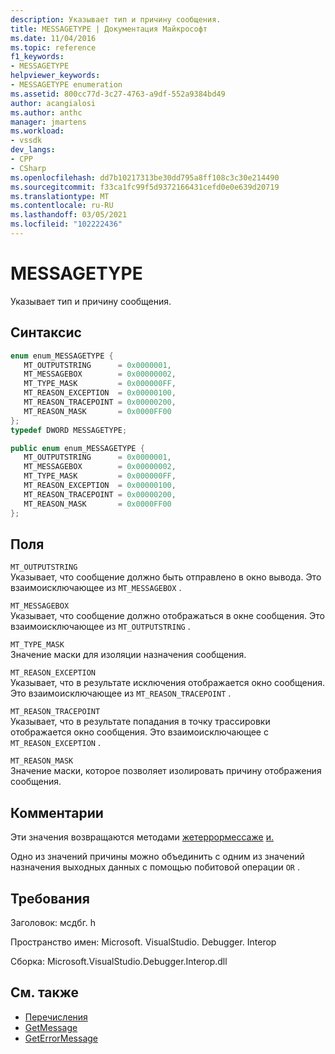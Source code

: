 ```yaml
---
description: Указывает тип и причину сообщения.
title: MESSAGETYPE | Документация Майкрософт
ms.date: 11/04/2016
ms.topic: reference
f1_keywords:
- MESSAGETYPE
helpviewer_keywords:
- MESSAGETYPE enumeration
ms.assetid: 800cc77d-3c27-4763-a9df-552a9384bd49
author: acangialosi
ms.author: anthc
manager: jmartens
ms.workload:
- vssdk
dev_langs:
- CPP
- CSharp
ms.openlocfilehash: dd7b10217313be30dd795a8ff108c3c30e214490
ms.sourcegitcommit: f33ca1fc99f5d9372166431cefd0e0e639d20719
ms.translationtype: MT
ms.contentlocale: ru-RU
ms.lasthandoff: 03/05/2021
ms.locfileid: "102222436"
---
```

# <a name="messagetype"></a>MESSAGETYPE
Указывает тип и причину сообщения.

## <a name="syntax"></a>Синтаксис

```cpp
enum enum_MESSAGETYPE { 
   MT_OUTPUTSTRING      = 0x0000001,
   MT_MESSAGEBOX        = 0x00000002,
   MT_TYPE_MASK         = 0x000000FF,
   MT_REASON_EXCEPTION  = 0x00000100,
   MT_REASON_TRACEPOINT = 0x00000200,
   MT_REASON_MASK       = 0x0000FF00
};
typedef DWORD MESSAGETYPE;
```

```csharp
public enum enum_MESSAGETYPE { 
   MT_OUTPUTSTRING      = 0x0000001,
   MT_MESSAGEBOX        = 0x00000002,
   MT_TYPE_MASK         = 0x000000FF,
   MT_REASON_EXCEPTION  = 0x00000100,
   MT_REASON_TRACEPOINT = 0x00000200,
   MT_REASON_MASK       = 0x0000FF00
};
```

## <a name="fields"></a>Поля
 `MT_OUTPUTSTRING`\
 Указывает, что сообщение должно быть отправлено в окно вывода. Это взаимоисключающее из `MT_MESSAGEBOX` .

 `MT_MESSAGEBOX`\
 Указывает, что сообщение должно отображаться в окне сообщения. Это взаимоисключающее из `MT_OUTPUTSTRING` .

 `MT_TYPE_MASK`\
 Значение маски для изоляции назначения сообщения.

 `MT_REASON_EXCEPTION`\
 Указывает, что в результате исключения отображается окно сообщения. Это взаимоисключающее из `MT_REASON_TRACEPOINT` .

 `MT_REASON_TRACEPOINT`\
 Указывает, что в результате попадания в точку трассировки отображается окно сообщения. Это взаимоисключающее с `MT_REASON_EXCEPTION` .

 `MT_REASON_MASK`\
 Значение маски, которое позволяет изолировать причину отображения сообщения.

## <a name="remarks"></a>Комментарии
 Эти значения возвращаются методами [жетеррормессаже](../../../extensibility/debugger/reference/idebugerrorevent2-geterrormessage.md) [и.](../../../extensibility/debugger/reference/idebugmessageevent2-getmessage.md)

 Одно из значений причины можно объединить с одним из значений назначения выходных данных с помощью побитовой операции `OR` .

## <a name="requirements"></a>Требования
 Заголовок: мсдбг. h

 Пространство имен: Microsoft. VisualStudio. Debugger. Interop

 Сборка: Microsoft.VisualStudio.Debugger.Interop.dll

## <a name="see-also"></a>См. также
- [Перечисления](../../../extensibility/debugger/reference/enumerations-visual-studio-debugging.md)
- [GetMessage](../../../extensibility/debugger/reference/idebugmessageevent2-getmessage.md)
- [GetErrorMessage](../../../extensibility/debugger/reference/idebugerrorevent2-geterrormessage.md)
